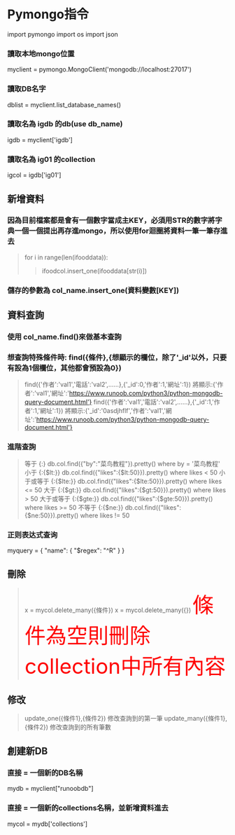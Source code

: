 # Pymongo指令



import pymongo
import os
import json

### 讀取本地mongo位置
myclient = pymongo.MongoClient('mongodb://localhost:27017')      
### 讀取DB名字
dblist = myclient.list_database_names()                                                            
### 讀取名為 igdb 的db(use db_name)
igdb = myclient['igdb']                                          
### 讀取名為 ig01 的collection
igcol = igdb['ig01']                                             

## 新增資料
### 因為目前檔案都是會有一個數字當成主KEY，必須用STR的數字將字典一個一個提出再存進mongo，所以使用for迴圈將資料一筆一筆存進去
>for i in range(len(ifooddata)):
>>ifoodcol.insert_one(ifooddata[str(i)])
### 儲存的參數為 col_name.insert_one(資料變數[KEY])

## 資料查詢
### 使用 col_name.find()來做基本查詢
### 想查詢特殊條件時: find({條件},{想顯示的欄位，除了'_id'以外，只要有設為1個欄位，其他都會預設為0})
>find({'作者':'val1','電話':'val2',......},{'_id':0,'作者':1,'網址':1})
>將顯示:{'作者':'val1','網址':'https://www.runoob.com/python3/python-mongodb-query-document.html'}
>find({'作者':'val1','電話':'val2',......},{'_id':1,'作者':1,'網址':1})
>將顯示:{'_id':'0asdjhflf','作者':'val1','網址':'https://www.runoob.com/python3/python-mongodb-query-document.html'}

### 進階查詢
>等于	{<key>:<value>}	db.col.find({"by":"菜鸟教程"}).pretty()	where by = '菜鸟教程'
>小于	{<key>:{$lt:<value>}}	db.col.find({"likes":{$lt:50}}).pretty()	where likes < 50
>小于或等于	{<key>:{$lte:<value>}}	db.col.find({"likes":{$lte:50}}).pretty()	where likes <= 50
>大于	{<key>:{$gt:<value>}}	db.col.find({"likes":{$gt:50}}).pretty()	where likes > 50
>大于或等于	{<key>:{$gte:<value>}}	db.col.find({"likes":{$gte:50}}).pretty()	where likes >= 50
>不等于	{<key>:{$ne:<value>}}	db.col.find({"likes":{$ne:50}}).pretty()	where likes != 50

### 正则表达式查询
myquery = { "name": { "$regex": "^R" } }


## 刪除
>x = mycol.delete_many({條件})
>x = mycol.delete_many({})  <font color=red size=72>條件為空則刪除collection中所有內容</font>

## 修改
>update_one({條件1},{條件2})     修改查詢到的第一筆
>update_many({條件1},{條件2})    修改查詢到的所有筆數


## 創建新DB
### 直接 = 一個新的DB名稱
mydb = myclient["runoobdb"]
### 直接 = 一個新的collections名稱，並新增資料進去
mycol = mydb['collections']
